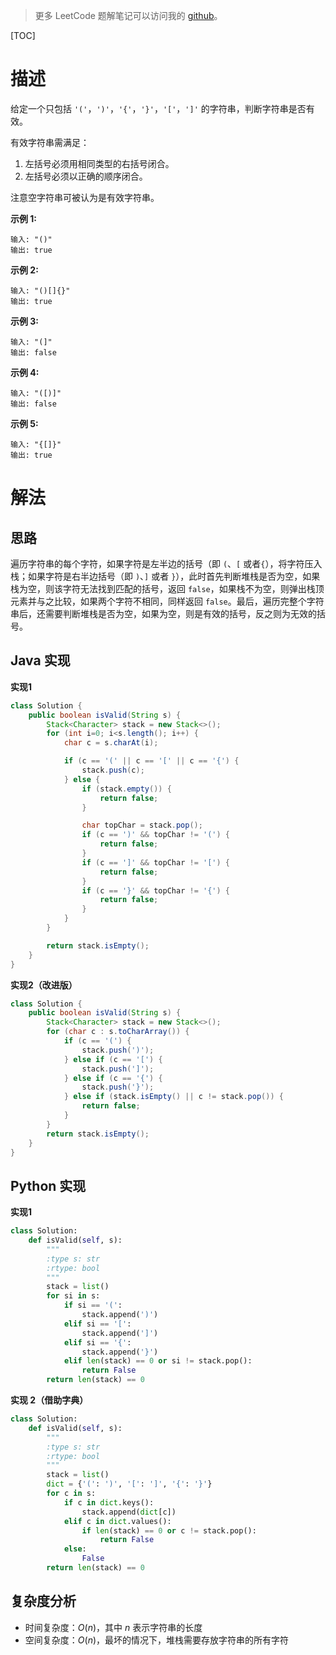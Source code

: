 > 更多 LeetCode 题解笔记可以访问我的 [github](https://github.com/Genpeng/play-with-leetcode)。

[TOC]

# 描述

给定一个只包括 `'('`，`')'`，`'{'`，`'}'`，`'['`，`']'` 的字符串，判断字符串是否有效。

有效字符串需满足：

1. 左括号必须用相同类型的右括号闭合。
2. 左括号必须以正确的顺序闭合。

注意空字符串可被认为是有效字符串。

**示例 1:**

```
输入: "()"
输出: true
```

**示例 2:**

```
输入: "()[]{}"
输出: true
```

**示例 3:**

```
输入: "(]"
输出: false
```

**示例 4:**

```
输入: "([)]"
输出: false
```

**示例 5:**

```
输入: "{[]}"
输出: true
```

# 解法

## 思路

遍历字符串的每个字符，如果字符是左半边的括号（即 `(`、`[` 或者`{`），将字符压入栈；如果字符是右半边括号（即 `)`、`]` 或者 `}`），此时首先判断堆栈是否为空，如果栈为空，则该字符无法找到匹配的括号，返回 `false`，如果栈不为空，则弹出栈顶元素并与之比较，如果两个字符不相同，同样返回 `false`。最后，遍历完整个字符串后，还需要判断堆栈是否为空，如果为空，则是有效的括号，反之则为无效的括号。

## Java 实现

**实现1**

```java
class Solution {
    public boolean isValid(String s) {
        Stack<Character> stack = new Stack<>();
        for (int i=0; i<s.length(); i++) {
            char c = s.charAt(i);

            if (c == '(' || c == '[' || c == '{') {
                stack.push(c);
            } else {
                if (stack.empty()) {
                    return false;
                }

                char topChar = stack.pop();
                if (c == ')' && topChar != '(') {
                    return false;
                }
                if (c == ']' && topChar != '[') {
                    return false;
                }
                if (c == '}' && topChar != '{') {
                    return false;
                }
            }
        }

        return stack.isEmpty();
    }
}
```

**实现2（改进版）**

```java
class Solution {
    public boolean isValid(String s) {
        Stack<Character> stack = new Stack<>();
        for (char c : s.toCharArray()) {
            if (c == '(') {
                stack.push(')');
            } else if (c == '[') {
                stack.push(']');
            } else if (c == '{') {
                stack.push('}');
            } else if (stack.isEmpty() || c != stack.pop()) {
                return false;
            }
        }
        return stack.isEmpty();
    }
}
```

## Python 实现

**实现1**

```python
class Solution:
    def isValid(self, s):
        """
        :type s: str
        :rtype: bool
        """
        stack = list()
        for si in s:
            if si == '(':
                stack.append(')')
            elif si == '[':
                stack.append(']')
            elif si == '{':
                stack.append('}')
            elif len(stack) == 0 or si != stack.pop():
                return False
        return len(stack) == 0
```

**实现 2（借助字典）**

```python
class Solution:
    def isValid(self, s):
        """
        :type s: str
        :rtype: bool
        """
        stack = list()
        dict = {'(': ')', '[': ']', '{': '}'}
        for c in s:
            if c in dict.keys():
                stack.append(dict[c])
            elif c in dict.values():
                if len(stack) == 0 or c != stack.pop():
                    return False
            else:
                False
        return len(stack) == 0
```

## 复杂度分析

- 时间复杂度：$O(n)$，其中 $n$ 表示字符串的长度
- 空间复杂度：$O(n)$，最坏的情况下，堆栈需要存放字符串的所有字符
